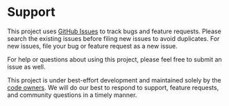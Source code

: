 # Support

This project uses [GitHub Issues](https://github.com/ncalteen/kdm/issues) to
track bugs and feature requests. Please search the existing issues before filing
new issues to avoid duplicates. For new issues, file your bug or feature request
as a new issue.

For help or questions about using this project, please feel free to submit an
issue as well.

This project is under best-effort development and maintained solely by the
[code owners](./CODEOWNERS). We will do our best to respond to support, feature
requests, and community questions in a timely manner.

